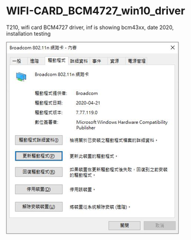 # WIFI-CARD_BCM4727_win10_driver
T210, wifi card BCM4727 driver, inf is showing bcm43xx, date 2020, installation testing

![2020-04-21_7.77.119.0.JPG](2020-04-21_7.77.119.0.JPG)

